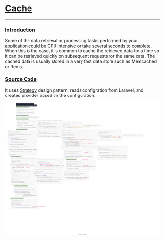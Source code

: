 # [Cache](https://laravel.com/docs/9.x/cache)
-----------
### Introduction
Some of the data retrieval or processing tasks performed by your application could be CPU intensive or take several seconds to complete. When this is the case, it is common to cache the retrieved data for a time so it can be retrieved quickly on subsequent requests for the same data. The cached data is usually stored in a very fast data store such as Memcached or Redis.

### [Source Code](https://github.com/laravel/framework/tree/5.5/src/Illuminate/Cache)
It uses [Strategy](https://refactoring.guru/design-patterns/strategy) design pattern, reads configration from Laravel, and creates provider based on the configuration.

![Laravel Cache](../img/laravel/cache.svg)
